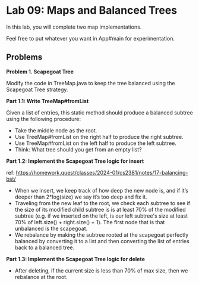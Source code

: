 
# Lab 09: Maps and Balanced Trees

In this lab, you will complete two map implementations.

Feel free to put whatever you want in App#main for experimentation.

## Problems

**Problem 1. Scapegoat Tree**

Modify the code in TreeMap.java to keep the tree balanced using the
Scapegoat Tree strategy.

**Part 1.1: Write TreeMap#fromList**

Given a list of entries, this static method should produce a balanced
subtree using the following procedure:

 - Take the middle node as the root.
 - Use TreeMap#fromList on the right half to produce the right subtree.
 - Use TreeMap#fromList on the left half to produce the left subtree.
 - Think: What tree should you get from an empty list?
 
**Part 1.2: Implement the Scapegoat Tree logic for insert**

ref: https://homework.quest/classes/2024-01/cs2381/notes/17-balancing-bst/

 - When we insert, we keep track of how deep the new node is, and if
   it’s deeper than 2*log(size) we say it’s too deep and fix it.
 - Traveling from the new leaf to the root, we check each subtree to
   see if the size of its modified child subtree is is at least 70% of
   the modified subtree (e.g. if we inserted on the left, is our left
   subtree's size at least 70% of left.size() + right.size() + 1).
   The first node that is that unbalanced is the scapegoat.
 - We rebalance by making the subtree rooted at the scapegoat
   perfectly balanced by converting it to a list and then converting
   the list of entries back to a balanced tree.
 
**Part 1.3: Implement the Scapegoat Tree logic for delete**

 - After deleting, if the current size is less than 70% of max size,
   then we rebalance at the root.
